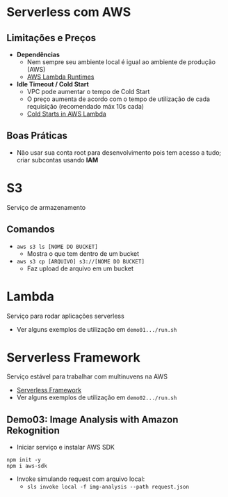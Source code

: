 # Serverless com AWS

## Limitações e Preços

- **Dependências**
  - Nem sempre seu ambiente local é igual ao ambiente de produção (AWS)
  - [AWS Lambda Runtimes](https://docs.aws.amazon.com/lambda/latest/dg/lambda-runtimes.html)
- **Idle Timeout / Cold Start**
  - VPC pode aumentar o tempo de Cold Start
  - O preço aumenta de acordo com o tempo de utilização de cada requisição (recomendado máx 10s cada)
  - [Cold Starts in AWS Lambda](https://mikhail.io/serverless/coldstarts/aws/)

## Boas Práticas

- Não usar sua conta root para desenvolvimento pois tem acesso a tudo; criar subcontas usando **IAM**

# S3

Serviço de armazenamento

## Comandos

- `aws s3 ls [NOME DO BUCKET]`
  - Mostra o que tem dentro de um bucket
- `aws s3 cp [ARQUIVO] s3://[NOME DO BUCKET]`
  - Faz upload de arquivo em um bucket

# Lambda

Serviço para rodar aplicações serverless

- Ver alguns exemplos de utilização em `demo01.../run.sh`

# Serverless Framework

Serviço estável para trabalhar com multinuvens na AWS

- [Serverless Framework](https://www.serverless.com/)
- Ver alguns exemplos de utilização em `demo02.../run.sh`

## Demo03: Image Analysis with Amazon Rekognition

- Iniciar serviço e instalar AWS SDK

```(bash)
npm init -y
npm i aws-sdk
```

- Invoke simulando request com arquivo local:
  - `sls invoke local -f img-analysis --path request.json`
